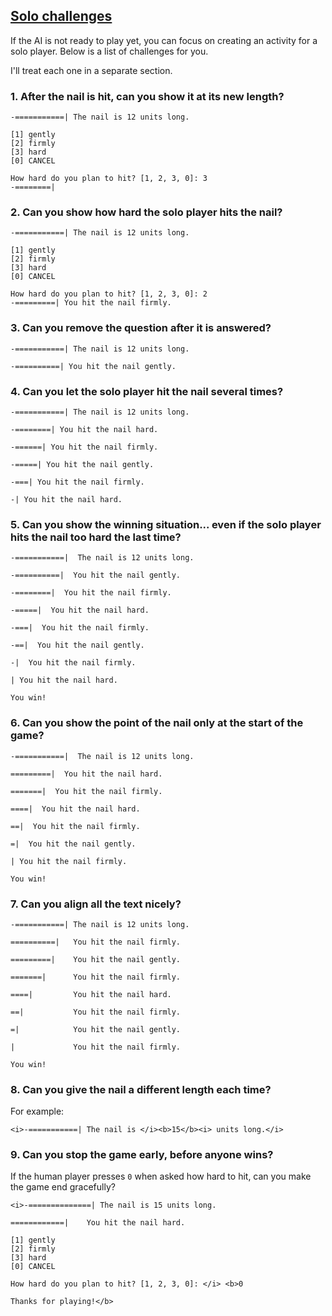 <!-- Solo challenges -->
<section
  id="solo-challenges"
  aria-labelledby="solo-challenges"
  data-item="Solo challenges"
>
  <h2><a href="#solo-challenges">Solo challenges</a></h2>
  
If the AI is not ready to play yet, you can focus on creating an activity for a solo player. Below is a list of  challenges for you.

I'll treat each one in a separate section.
  
### 1. After the nail is hit, can you show it at its new length?
  
```bash-w
-===========| The nail is 12 units long.

[1] gently
[2] firmly
[3] hard
[0] CANCEL

How hard do you plan to hit? [1, 2, 3, 0]: 3
-========|
```

### 2. Can you show how hard the solo player hits the nail?

```bash-w
-===========| The nail is 12 units long.

[1] gently
[2] firmly
[3] hard
[0] CANCEL

How hard do you plan to hit? [1, 2, 3, 0]: 2
-=========| You hit the nail firmly.
```

### 3. Can you remove the question after it is answered?

```bash-w
-===========| The nail is 12 units long.

-==========| You hit the nail gently.
```

### 4. Can you let the solo player hit the nail several times?

```bash-w
-===========| The nail is 12 units long.

-========| You hit the nail hard.

-======| You hit the nail firmly.

-=====| You hit the nail gently.

-===| You hit the nail firmly.

-| You hit the nail hard.
```

### 5. Can you show the winning situation... even if the solo player hits the nail too hard the last time?

```bash-w
-===========|  The nail is 12 units long.

-==========|  You hit the nail gently.

-========|  You hit the nail firmly.

-=====|  You hit the nail hard.

-===|  You hit the nail firmly.

-==|  You hit the nail gently.

-|  You hit the nail firmly.

| You hit the nail hard.

You win!
```

### 6. Can you show the point of the nail only at the start of the game?

```bash-w
-===========|  The nail is 12 units long.

=========|  You hit the nail hard.

=======|  You hit the nail firmly.

====|  You hit the nail hard.

==|  You hit the nail firmly.

=|  You hit the nail gently.

| You hit the nail firmly.

You win!
```

### 7. Can you align all the text nicely?

```bash-w
-===========| The nail is 12 units long.

==========|   You hit the nail firmly.

=========|    You hit the nail gently.

=======|      You hit the nail firmly.

====|         You hit the nail hard.

==|           You hit the nail firmly.

=|            You hit the nail gently.

|             You hit the nail firmly.

You win!
```

### 8. Can you give the nail a different length each time?

For example: 

```bash-w
<i>-===========| The nail is </i><b>15</b><i> units long.</i>
```

### 9. Can you stop the game early, before anyone wins?

If the human player presses `0` when asked how hard to hit, can you make the game end gracefully?

```bash-w
<i>-==============| The nail is 15 units long.

============|    You hit the nail hard.

[1] gently
[2] firmly
[3] hard
[0] CANCEL

How hard do you plan to hit? [1, 2, 3, 0]: </i> <b>0

Thanks for playing!</b>
```

</section>